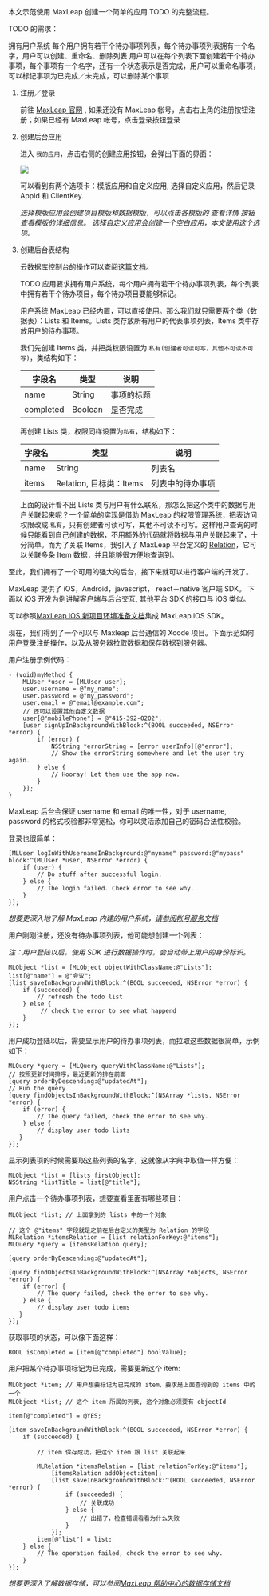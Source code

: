 
本文示范使用 MaxLeap 创建一个简单的应用 TODO 的完整流程。

TODO 的需求：

拥有用户系统
每个用户拥有若干个待办事项列表，每个待办事项列表拥有一个名字，用户可以创建、重命名、删除列表
用户可以在每个列表下面创建若干个待办事项，每个事项有一个名字，还有一个状态表示是否完成，用户可以重命名事项，可以标记事项为已完成／未完成，可以删除某个事项


1. 注册／登录
	
	前往 [MaxLeap 官网](https://maxleap.cn) , 如果还没有 MaxLeap 帐号，点击右上角的注册按钮注册；如果已经有 MaxLeap 帐号，点击登录按钮登录
	
2. 创建后台应用

	进入 `我的应用`，点击右侧的创建应用按钮，会弹出下面的界面：
	
	![](./imgs/maxleap_app_creat.jpg)
	
	可以看到有两个选项卡：模版应用和自定义应用, 选择自定义应用，然后记录 AppId 和 ClientKey.
	
	*选择模版应用会创建项目模版和数据模版，可以点击各模版的 查看详情 按钮查看模版的详细信息。
	选择自定义应用会创建一个空白应用，本文使用这个选项。*
	
3. 创建后台表结构

	云数据库控制台的操作可以查阅[这篇文档](https://maxleap.cn/s/web/zh_cn/guide/usermanual/clouddata.html#数据存储-简介)。

	TODO 应用要求拥有用户系统，每个用户拥有若干个待办事项列表，每个列表中拥有若干个待办项目，每个待办项目要能够标记。
	
	用户系统 MaxLeap 已经内置，可以直接使用。那么我们就只需要两个类（数据表）：Lists 和 Items。Lists 类存放所有用户的代表事项列表，Items 类中存放用户的待办事项。
	
	我们先创建 Items 类，并把类权限设置为 `私有(创建者可读可写，其他不可读不可写)`，类结构如下： 
	
	字段名    | 类型                     | 说明
	---------|-------------------------|-------
	name     | String                  | 事项的标题
	completed| Boolean                 | 是否完成
	
	再创建 Lists 类，权限同样设置为`私有`，结构如下：
	
	字段名 | 类型                    | 说明
	------|------------------------|------
	name  | String                 | 列表名
	items | Relation, 目标类：Items | 列表中的待办事项 
	
	上面的设计看不出 Lists 类与用户有什么联系，那怎么把这个类中的数据与用户关联起来呢？一个简单的实现是借助 MaxLeap 的权限管理系统，把表访问权限改成 `私有`，只有创建者可读可写，其他不可读不可写。这样用户查询的时候只能看到自己创建的数据，不用额外的代码就将数据与用户关联起来了，十分简单。而为了关联 Items，我引入了 MaxLeap 平台定义的 [Relation](https://maxleap.cn/s/web/zh_cn/guide/devguide/ios.html#数据存储-cloud-object-关系数据)，它可以关联多条 Item 数据，并且能够很方便地查询到。
	
	
至此，我们拥有了一个可用的强大的后台，接下来就可以进行客户端的开发了。

MaxLeap 提供了 iOS，Android，javascript， react－native 客户端 SDK。 下面以 iOS 开发为例讲解客户端与后台交互, 其他平台 SDK 的接口与 iOS 类似。

可以参照[MaxLeap iOS 新项目环境准备文档](https://maxleap.cn/s/web/zh_cn/quickstart/ios/core/new.html)集成 MaxLeap iOS SDK。

现在，我们得到了一个可以与 Maxleap 后台通信的 Xcode 项目。下面示范如何用户登录注册操作，以及从服务器拉取数据和保存数据到服务器。

用户注册示例代码：

```objc
- (void)myMethod {
    MLUser *user = [MLUser user];
    user.username = @"my_name";
    user.password = @"my_password";
    user.email = @"email@example.com";
    // 还可以设置其他自定义数据
    user[@"mobilePhone"] = @"415-392-0202";
    [user signUpInBackgroundWithBlock:^(BOOL succeeded, NSError *error) {
        if (error) {
            NSString *errorString = [error userInfo][@"error"];
            // Show the errorString somewhere and let the user try again.
        } else {
	        // Hooray! Let them use the app now.
        }
    }];
}
```

MaxLeap 后台会保证 username 和 email 的唯一性，对于 username, password 的格式校验都非常宽松，你可以灵活添加自己的密码合法性校验。

登录也很简单：

```objc
[MLUser logInWithUsernameInBackground:@"myname" password:@"mypass" block:^(MLUser *user, NSError *error) {
    if (user) {
        // Do stuff after successful login.
    } else {
        // The login failed. Check error to see why.
    }
}];
```

*想要更深入地了解 MaxLeap 内建的用户系统，[请参阅帐号服务文档](https://maxleap.cn/s/web/zh_cn/guide/devguide/ios.html#账号服务)*

用户刚刚注册，还没有待办事项列表，他可能想创建一个列表：

*注：用户登陆以后，使用 SDK 进行数据操作时，会自动带上用户的身份标识。*

```
MLObject *list = [MLObject objectWithClassName:@"Lists"];
list[@"name"] = @"会议";
[list saveInBackgroundWithBlock:^(BOOL succeeded, NSError *error) {
    if (succeeded) {
        // refresh the todo list
    } else {
		 // check the error to see what happend
    }
}];
```

用户成功登陆以后，需要显示用户的待办事项列表，而拉取这些数据很简单，示例如下：

```objc
MLQuery *query = [MLQuery queryWithClassName:@"Lists"];
// 按照更新时间排序，最近更新的排在前面
[query orderByDescending:@"updatedAt"];
// Run the query
[query findObjectsInBackgroundWithBlock:^(NSArray *lists, NSError *error) {
	if (error) {
		// The query failed, check the error to see why.
	} else {
		// display user todo lists
   }
}];
```

显示列表项的时候需要取这些列表的名字，这就像从字典中取值一样方便：

```
MLObject *list = [lists firstObject];
NSString *listTitle = list[@"title"];
```

用户点击一个待办事项列表，想要查看里面有哪些项目：

```objc
MLObject *list; // 上面拿到的 lists 中的一个对象

// 这个 @"items" 字段就是之前在后台定义的类型为 Relation 的字段
MLRelation *itemsRelation = [list relationForKey:@"items"];
MLQuery *query = [itemsRelation query];

[query orderByDescending:@"updatedAt"];

[query findObjectsInBackgroundWithBlock:^(NSArray *objects, NSError *error) {
    if (error) {
		// The query failed, check the error to see why.
	} else {
		// display user todo items
   }
}];
```

获取事项的状态，可以像下面这样：

```
BOOL isCompleted = [item[@"completed"] boolValue];
```

用户把某个待办事项标记为已完成，需要更新这个 item:

```
MLObject *item; // 用户想要标记为已完成的 item，要求是上面查询到的 items 中的一个
MLObject *list; // 这个 item 所属的列表, 这个对象必须要有 objectId

item[@"completed"] = @YES;

[item saveInBackgroundWithBlock:^(BOOL succeeded, NSError *error) {
    if (succeeded) {
    
        // item 保存成功，把这个 item 跟 list 关联起来
        
        MLRelation *itemsRelation = [list relationForKey:@"items"];
            [itemsRelation addObject:item];
            [list saveInBackgroundWithBlock:^(BOOL succeeded, NSError *error) {
                if (succeeded) {
                    // 关联成功
                } else {
                    // 出错了，检查错误看看为什么失败
                }
            }];
	    item[@"list"] = list;
    } else {
        // The operation failed, check the error to see why.
    }
}];
```

*想要更深入了解数据存储，可以参阅[MaxLeap 帮助中心的数据存储文档](https://maxleap.cn/s/web/zh_cn/guide/helpcenter.html)*



